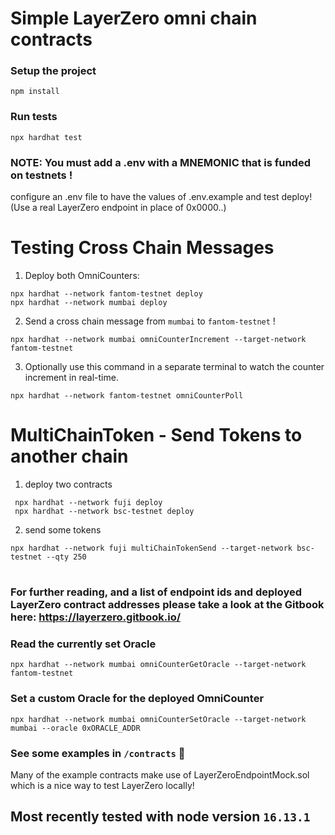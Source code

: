 # Simple LayerZero omni chain contracts

### Setup the project
```shell
npm install
```
 
 ### Run tests
```shell
npx hardhat test
```

### NOTE: You must add a .env with a MNEMONIC that is funded on testnets !
configure an .env file to have the values of .env.example and test deploy! (Use a real LayerZero endpoint in place of 0x0000..) 

# Testing Cross Chain Messages

1. Deploy both OmniCounters:

```
npx hardhat --network fantom-testnet deploy
npx hardhat --network mumbai deploy 
````

2. Send a cross chain message from `mumbai` to `fantom-testnet` !
```angular2html
npx hardhat --network mumbai omniCounterIncrement --target-network fantom-testnet
```


3. Optionally use this command in a separate terminal to watch the counter increment in real-time.
```
npx hardhat --network fantom-testnet omniCounterPoll    
```


# MultiChainToken - Send Tokens to another chain

1. deploy two contracts
```angular2html
 npx hardhat --network fuji deploy
 npx hardhat --network bsc-testnet deploy
```
2. send some tokens
```angular2html
npx hardhat --network fuji multiChainTokenSend --target-network bsc-testnet --qty 250
```

#

### For further reading, and a list of endpoint ids and deployed LayerZero contract addresses please take a look at the Gitbook here: https://layerzero.gitbook.io/


### Read the currently set Oracle
```npx hardhat --network mumbai omniCounterGetOracle --target-network fantom-testnet```

### Set a custom Oracle for the deployed OmniCounter
```npx hardhat --network mumbai omniCounterSetOracle --target-network mumbai --oracle 0xORACLE_ADDR```



### See some examples in `/contracts`  🙌

Many of the example contracts make use of LayerZeroEndpointMock.sol which is a nice way to test LayerZero locally!

## Most recently tested with node version `16.13.1` 

